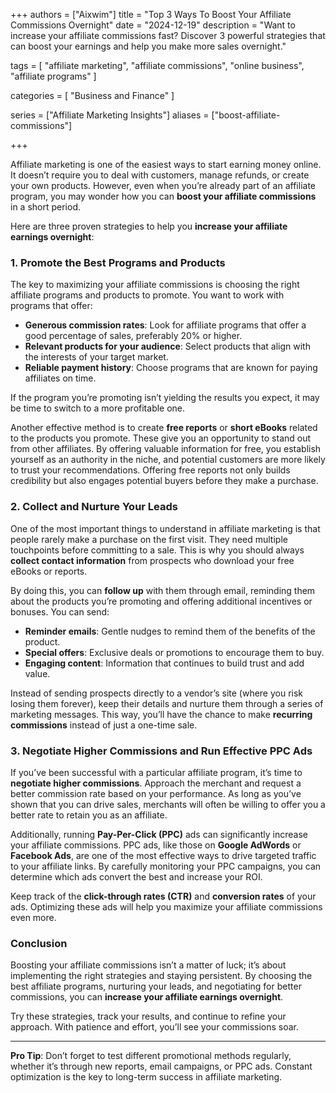 +++
authors = ["Aixwim"]
title = "Top 3 Ways To Boost Your Affiliate Commissions Overnight"
date = "2024-12-19"
description = "Want to increase your affiliate commissions fast? Discover 3 powerful strategies that can boost your earnings and help you make more sales overnight."

tags = [
  "affiliate marketing",
  "affiliate commissions",
  "online business",
  "affiliate programs"
]

categories = [
  "Business and Finance"
]

series = ["Affiliate Marketing Insights"]
aliases = ["boost-affiliate-commissions"]

+++

Affiliate marketing is one of the easiest ways to start earning money online. It doesn’t require you to deal with customers, manage refunds, or create your own products. However, even when you’re already part of an affiliate program, you may wonder how you can **boost your affiliate commissions** in a short period. 

Here are three proven strategies to help you **increase your affiliate earnings overnight**:

### 1. **Promote the Best Programs and Products**

The key to maximizing your affiliate commissions is choosing the right affiliate programs and products to promote. You want to work with programs that offer:

- **Generous commission rates**: Look for affiliate programs that offer a good percentage of sales, preferably 20% or higher.
- **Relevant products for your audience**: Select products that align with the interests of your target market.
- **Reliable payment history**: Choose programs that are known for paying affiliates on time.

If the program you’re promoting isn’t yielding the results you expect, it may be time to switch to a more profitable one. 

Another effective method is to create **free reports** or **short eBooks** related to the products you promote. These give you an opportunity to stand out from other affiliates. By offering valuable information for free, you establish yourself as an authority in the niche, and potential customers are more likely to trust your recommendations. Offering free reports not only builds credibility but also engages potential buyers before they make a purchase.

### 2. **Collect and Nurture Your Leads**

One of the most important things to understand in affiliate marketing is that people rarely make a purchase on the first visit. They need multiple touchpoints before committing to a sale. This is why you should always **collect contact information** from prospects who download your free eBooks or reports.

By doing this, you can **follow up** with them through email, reminding them about the products you’re promoting and offering additional incentives or bonuses. You can send:

- **Reminder emails**: Gentle nudges to remind them of the benefits of the product.
- **Special offers**: Exclusive deals or promotions to encourage them to buy.
- **Engaging content**: Information that continues to build trust and add value.

Instead of sending prospects directly to a vendor’s site (where you risk losing them forever), keep their details and nurture them through a series of marketing messages. This way, you’ll have the chance to make **recurring commissions** instead of just a one-time sale.

### 3. **Negotiate Higher Commissions and Run Effective PPC Ads**

If you’ve been successful with a particular affiliate program, it’s time to **negotiate higher commissions**. Approach the merchant and request a better commission rate based on your performance. As long as you’ve shown that you can drive sales, merchants will often be willing to offer you a better rate to retain you as an affiliate.

Additionally, running **Pay-Per-Click (PPC)** ads can significantly increase your affiliate commissions. PPC ads, like those on **Google AdWords** or **Facebook Ads**, are one of the most effective ways to drive targeted traffic to your affiliate links. By carefully monitoring your PPC campaigns, you can determine which ads convert the best and increase your ROI.

Keep track of the **click-through rates (CTR)** and **conversion rates** of your ads. Optimizing these ads will help you maximize your affiliate commissions even more.

### Conclusion

Boosting your affiliate commissions isn’t a matter of luck; it’s about implementing the right strategies and staying persistent. By choosing the best affiliate programs, nurturing your leads, and negotiating for better commissions, you can **increase your affiliate earnings overnight**. 

Try these strategies, track your results, and continue to refine your approach. With patience and effort, you’ll see your commissions soar.

---

**Pro Tip**: Don’t forget to test different promotional methods regularly, whether it’s through new reports, email campaigns, or PPC ads. Constant optimization is the key to long-term success in affiliate marketing.

